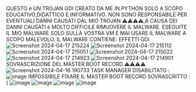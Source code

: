 QUESTO è UN TROJAN GDI CREATO DA ME IN PYTHON SOLO A SCOPO EDUCATIVO,DIDATTICO E INFORMATIVO.
NON SONO RESPONSABILE PER EVENTUALI DANNI CAUSATI DAL MIO TROJAN ⚠️⚠️⚠️⚠️,A CAUSA DEI DANNI CAUSATI è MOLTO DIFFICILE RIMUOVERE IL MALWARE.
ESEGUITE IL MIO MALWARE SOLO SULLA VOSTRA VM E MAI USARE IL MALWARE  A SCOPO MALEVOLO.
IL MALWARE CONTIENE:
EFFETTI GDI 
![Screenshot 2024-04-17 215224](https://github.com/MATTIAloyoutuber/NitroSulfoxide/assets/164758246/6a30147e-e8b5-489c-82ac-177c55454e4d)
![Screenshot 2024-04-17 215112](https://github.com/MATTIAloyoutuber/NitroSulfoxide/assets/164758246/4804d807-40f9-4699-8d00-e792bb6bca13)
![Screenshot 2024-04-17 215051](https://github.com/MATTIAloyoutuber/NitroSulfoxide/assets/164758246/c0bccf33-2ec4-4788-bd7c-19a852b9062c)
![Screenshot 2024-04-17 215022](https://github.com/MATTIAloyoutuber/NitroSulfoxide/assets/164758246/65d4e978-024e-4191-b2de-890fbdcb38eb)
![Screenshot 2024-04-17 214923](https://github.com/MATTIAloyoutuber/NitroSulfoxide/assets/164758246/ef17861e-a0f1-4382-8d53-3347e01c443e)
![Screenshot 2024-04-17 214901](https://github.com/MATTIAloyoutuber/NitroSulfoxide/assets/164758246/4aaf2b06-c1c9-4585-a267-a56e50f7a32f)
SOVRASCRIZIONE DEL MASTER BOOT RECORD ⚠️⚠️⚠️⚠️
![Screenshot 2024-04-16 190733](https://github.com/MATTIAloyoutuber/NitroSulfoxide/assets/164758246/024a77b8-64f0-40fc-87f9-2165757b2b99)
TASK MANAGER DISABILITATO :
![image](https://github.com/MATTIAloyoutuber/NitroSulfoxide/assets/164758246/1106a417-9aee-4e39-acfc-f92c99c50326)
IMPOSSIBILE FIXARE IL MASTER BOOT RECORD SOVRASCRITTO :(
![image](https://github.com/MATTIAloyoutuber/NitroSulfoxide/assets/164758246/75f48295-8c8b-42de-b72f-00d7310b0972)
![image](https://github.com/MATTIAloyoutuber/NitroSulfoxide/assets/164758246/8248ac40-fc7d-4d76-b4d1-c12c675cced7)
![image](https://github.com/MATTIAloyoutuber/NitroSulfoxide/assets/164758246/e2b37e8a-9ac2-4bf3-9b10-2822d7342a04)
![image](https://github.com/MATTIAloyoutuber/NitroSulfoxide/assets/164758246/d0a50592-7983-4aa1-bea7-ba9edbbd14ce)

